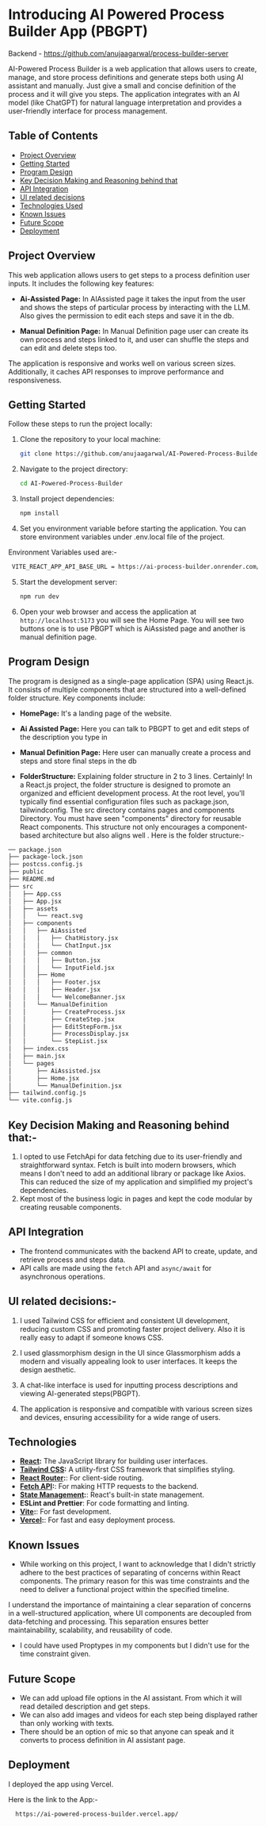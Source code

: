 # Introducing AI Powered Process Builder App (PBGPT)
Backend - https://github.com/anujaagarwal/process-builder-server

AI-Powered Process Builder is a web application that allows users to create, manage, and store process definitions and generate steps both using AI assistant and manually. Just give a small and concise definition of the process and it will give you steps. The application integrates with an AI model (like ChatGPT) for natural language interpretation and provides a user-friendly interface for process management.

## Table of Contents

- [Project Overview](#project-overview)
- [Getting Started](#getting-started)
- [Program Design](#program-design)
- [Key Decision Making and Reasoning behind that](#decisions)
- [API Integration](#api-integration)
- [UI related decisions](#ui-related-decisions)
- [Technologies Used](#technologies-used)
- [Known Issues](#known-issues)
- [Future Scope](#future-scope)
- [Deployment](#Deployment)

## Project Overview

This web application allows users to get steps to a process definition user inputs. It includes the following key features:

- **Ai-Assisted Page:** In AIAssisted page it takes the input from the user and shows the steps of particular process by interacting with the LLM. Also gives the permission to edit each steps and save it in the db.

- **Manual Definition Page:** In Manual Definition page user can create its own process and steps linked to it, and user can shuffle the steps and can edit and delete steps too.

The application is responsive and works well on various screen sizes. Additionally, it caches API responses to improve performance and responsiveness.

## Getting Started

Follow these steps to run the project locally:

1. Clone the repository to your local machine:

   ```bash
   git clone https://github.com/anujaagarwal/AI-Powered-Process-Builder.git
   ```

2. Navigate to the project directory:

   ```bash
   cd AI-Powered-Process-Builder
   ```

3. Install project dependencies:

   ```bash
   npm install

   ```

4. Set you environment variable before starting the application. You can store environment variables under .env.local file of the project.

Environment Variables used are:-

```bash
 VITE_REACT_APP_API_BASE_URL = https://ai-process-builder.onrender.com/api
```

5. Start the development server:

   ```bash
   npm run dev

   ```

6. Open your web browser and access the application at `http://localhost:5173` you will see the Home Page. You will see two buttons one is to use PBGPT which is AiAssisted page and another is manual definition page.

## Program Design

The program is designed as a single-page application (SPA) using React.js. It consists of multiple components that are structured into a well-defined folder structure. Key components include:

- **HomePage:** It's a landing page of the website.

- **Ai Assisted Page:** Here you can talk to PBGPT to get and edit steps of the description you type in

- **Manual Definition Page:** Here user can manually create a process and steps and store final steps in the db

- **FolderStructure:** Explaining folder structure in 2 to 3 lines. Certainly! In a React.js project, the folder structure is designed to promote an organized and efficient development process. At the root level, you'll typically find essential configuration files such as package.json, tailwindconfig. The src directory contains pages and components Directory. You must have seen "components" directory for reusable React components. This structure not only encourages a component-based architecture but also aligns well .
  Here is the folder structure:-

```bash
── package.json
├── package-lock.json
├── postcss.config.js
├── public
├── README.md
├── src
│   ├── App.css
│   ├── App.jsx
│   ├── assets
│   │   └── react.svg
│   ├── components
│   │   ├── AiAssisted
│   │   │   ├── ChatHistory.jsx
│   │   │   └── ChatInput.jsx
│   │   ├── common
│   │   │   ├── Button.jsx
│   │   │   └── InputField.jsx
│   │   ├── Home
│   │   │   ├── Footer.jsx
│   │   │   ├── Header.jsx
│   │   │   └── WelcomeBanner.jsx
│   │   └── ManualDefinition
│   │       ├── CreateProcess.jsx
│   │       ├── CreateStep.jsx
│   │       ├── EditStepForm.jsx
│   │       ├── ProcessDisplay.jsx
│   │       └── StepList.jsx
│   ├── index.css
│   ├── main.jsx
│   └── pages
│       ├── AiAssisted.jsx
│       ├── Home.jsx
│       └── ManualDefinition.jsx
├── tailwind.config.js
└── vite.config.js

```

## Key Decision Making and Reasoning behind that:-

1. I opted to use FetchApi for data fetching due to its user-friendly and straightforward syntax. Fetch is built into modern browsers, which means I don't need to add an additional library or package like Axios. This can reduced the size of my application and simplified my project's dependencies.
2. Kept most of the business logic in pages and kept the code modular by creating reusable components.

## API Integration

- The frontend communicates with the backend API to create, update, and retrieve process and steps data.
- API calls are made using the `fetch` API and `async/await` for asynchronous operations.

## UI related decisions:-

1. I used Tailwind CSS for efficient and consistent UI development, reducing custom CSS and promoting faster project delivery. Also it is really easy to adapt if someone knows CSS.

2. I used glassmorphism design in the UI since Glassmorphism adds a modern and visually appealing look to user interfaces. It keeps the design aesthetic.

3. A chat-like interface is used for inputting process descriptions and viewing AI-generated steps(PBGPT).
4. The application is responsive and compatible with various screen sizes and devices, ensuring accessibility for a wide range of users.

## Technologies

- **[React](https://react.dev/):** The JavaScript library for building user interfaces.
- **[Tailwind CSS](https://tailwindcss.com/):** A utility-first CSS framework that simplifies styling.
- **[React Router](https://reactrouter.com/en/main):**: For client-side routing.
- **[Fetch API](https://developer.mozilla.org/en-US/docs/Web/API/Fetch_API):**: For making HTTP requests to the backend.
- **[State Management](https://legacy.reactjs.org/docs/hooks-state.html):**: React's built-in state management.
- **ESLint and Prettier**: For code formatting and linting.
- **[Vite](https://vitejs.dev/):**: For fast development.
- **[Vercel](https://vercel.com/):**: For fast and easy deployment process.

## Known Issues

- While working on this project, I want to acknowledge that I didn't strictly adhere to the best practices of separating of concerns within React components. The primary reason for this was time constraints and the need to deliver a functional project within the specified timeline.

I understand the importance of maintaining a clear separation of concerns in a well-structured application, where UI components are decoupled from data-fetching and processing. This separation ensures better maintainability, scalability, and reusability of code.

- I could have used Proptypes in my components but I didn't use for the time constraint given.

## Future Scope

- We can add upload file options in the AI assistant. From which it will read detailed description and get steps.
- We can also add images and videos for each step being displayed rather than only working with texts.
- There should be an option of mic so that anyone can speak and it converts to process definition in AI assistant page.

## Deployment

I deployed the app using Vercel.

Here is the link to the App:-

```bash
  https://ai-powered-process-builder.vercel.app/

```
